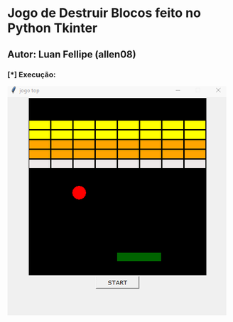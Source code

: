 # Jogo de Destruir Blocos feito no Python Tkinter
## Autor: Luan Fellipe (allen08)

### [*] Execução:

![Alt text](Execucao.gif "Title")